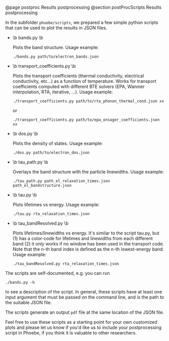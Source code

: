 @page postproc Results postprocessing
@section postProcScripts Results postprocessing

In the subfolder `phoebe/scripts`, we prepared a few simple python scripts that can be used to plot the results in JSON files.

<ul>
<li> \b bands.py \b

Plots the band structure. Usage example:
~~~~~~~~~{.c}
./bands.py path/to/electron_bands.json
~~~~~~~~~

<li> \b transport_coefficients.py \b

Plots the transport coefficients (thermal conductivity, electrical conductivity, etc...) as a function of temperature.
Works for transport coefficients computed with different BTE solvers (EPA, Wannier interpolation, RTA, iterative, ...).
Usage example:
~~~~~~~~~{.c}
./transport_coefficients.py path/to/rta_phonon_thermal_cond.json xx
~~~~~~~~~
or
~~~~~~~~~{.c}
./transport_coefficients.py path/to/epa_onsager_coefficients.json xx
~~~~~~~~~


<li> \b dos.py \b

Plots the density of states. Usage example:
~~~~~~~~~{.c}
./dos.py path/to/electron_dos.json
~~~~~~~~~

<li> \b tau_path.py \b

Overlays the band structure with the particle linewidths. Usage example:
~~~~~~~~~{.c}
./tau_path.py path_el_relaxation_times.json path_el_bandstructure.json
~~~~~~~~~

<li> \b tau.py \b

Plots lifetimes vs energy. Usage example:
~~~~~~~~~{.c}
./tau.py rta_relaxation_times.json
~~~~~~~~~

<li> \b tau_bandResolved.py \b

Plots lifetimes/linewidths vs energy. It's similar to the script tau.py, but (1) has a color-code for lifetimes and linewidths from each different band (2) it only works if no window has been used in the transport code. Note that the n-th band index is defined as the n-th lowest-energy band. Usage example:
~~~~~~~~~{.c}
./tau_bandResolved.py rta_relaxation_times.json
~~~~~~~~~

</ul>

The scripts are self-documented, e.g. you can run 
~~~~~~~~~~~~~~{.c}
./bands.py -h
~~~~~~~~~~~~~~
to see a description of the script.
In general, these scripts have at least one input argument that must be passed on the command line, and is the path to the suitable JSON file.

The scripts generate an output `pdf` file at the same location of the JSON file.

Feel free to use these scripts as a starting point for your own customized plots and please let us know if you'd like us to include your postprocessing script in Phoebe, if you think it is valuable to other researchers.